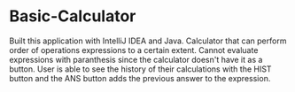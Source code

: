 # Basic-Calculator
Built this application with IntelliJ IDEA and Java.
Calculator that can perform order of operations expressions to a certain extent. 
Cannot evaluate expressions with paranthesis since the calculator doesn't have it as a button. 
User is able to see the history of their calculations with the HIST button and the ANS button adds the previous answer to the expression.
